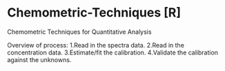 # Chemometric-Techniques  [R]

Chemometric Techniques for Quantitative Analysis

Overview of process: 
1.Read in the spectra data.
2.Read in the concentration data.
3.Estimate/fit the calibration. 
4.Validate the calibration against the unknowns.
